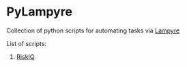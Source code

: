 # PyLampyre

Collection of python scripts for automating tasks via [Lampyre](https://lampyre.io)

List of scripts:

1. [RiskIQ](riskiq/README.md)
